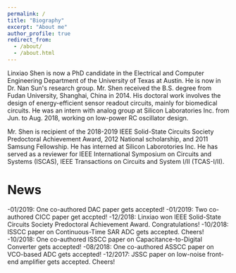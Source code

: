 ```yaml
---
permalink: /
title: "Biography"
excerpt: "About me"
author_profile: true
redirect_from: 
  - /about/
  - /about.html
---
```


Linxiao Shen is now a PhD candidate in the Electrical and Computer Engineering Department of the University of Texas at Austin. He is now in Dr. Nan Sun's research group. Mr. Shen received the B.S. degree from Fudan University, Shanghai, China in 2014. His doctoral work involves the design of energy-efficient sensor readout circuits, mainly for biomedical circuits. He was an intern with analog group at Silicon Laboratories Inc. from Jun. to Aug. 2018, working on low-power RC oscillator design. 

Mr. Shen is recipient of the 2018-2019 IEEE Solid-State Circuits Society Predoctoral Achievement Award, 2012 National scholarship, and 2011 Samsung Fellowship. He has interned at Silicon Laborotories Inc. He has served as a reviewer for IEEE International Symposium on Circuits and Systems (ISCAS), IEEE Transactions on Circuits and System I/II (TCAS-I/II). 



News
======
-01/2019: One co-authored DAC paper gets accepted! 
-01/2019: Two co-authored CICC paper get accpted!
-12/2018: Linxiao won IEEE Solid-State Circuits Society Predoctoral Achievement Award. Congratulations!
-10/2018: ISSCC paper on Continuous-Time SAR ADC gets accepted. Cheers!
-10/2018: One co-authored ISSCC paper on Capacitance-to-Digital Converter gets accepted!
-08/2018: One co-authored ASSCC paper on VCO-based ADC gets accepted!
-12/2017: JSSC paper on low-noise front-end amplifier gets accepted. Cheers!

